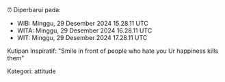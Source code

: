 ⏰ Diperbarui pada:
- WIB: Minggu, 29 Desember 2024 15.28.11 UTC
- WITA: Minggu, 29 Desember 2024 16.28.11 UTC
- WIT: Minggu, 29 Desember 2024 17.28.11 UTC

Kutipan Inspiratif:
"Smile in front of people who hate you Ur happiness kills them"


Kategori: attitude

